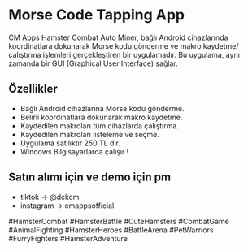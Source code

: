 # Morse Code Tapping App

CM Apps Hamster Combat Auto Miner, bağlı Android cihazlarında koordinatlara dokunarak Morse kodu gönderme ve makro kaydetme/çalıştırma işlemleri gerçekleştiren bir uygulamadır. Bu uygulama, aynı zamanda bir GUI (Graphical User Interface) sağlar.

## Özellikler

- Bağlı Android cihazlarına Morse kodu gönderme.
- Belirli koordinatlara dokunarak makro kaydetme.
- Kaydedilen makroları tüm cihazlarda çalıştırma.
- Kaydedilen makroları listeleme ve seçme.
- Uygulama satılıktır 250 TL dir.
- Windows Bilgisayarlarda çalışır !

## Satın alımı için ve demo için pm 
- tiktok -> @dckcm
- instagram -> cmappsofficial

#HamsterCombat
#HamsterBattle
#CuteHamsters
#CombatGame
#AnimalFighting
#HamsterHeroes
#BattleArena
#PetWarriors
#FurryFighters
#HamsterAdventure